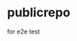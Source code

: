 # publicrepo
for e2e test


















































































































































































































































